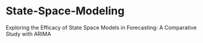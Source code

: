 # State-Space-Modeling
Exploring the Efficacy of State Space Models in Forecasting: A Comparative Study with ARIMA
